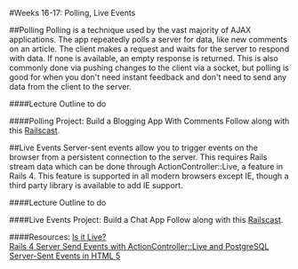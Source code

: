 #Weeks 16-17: Polling, Live Events

##Polling
Polling is a technique used by the vast majority of AJAX applications. The app repeatedly polls a server for data, like new comments on an article. The client makes a request and waits for the server to respond with data. If none is available, an empty response is returned. This is also commonly done via pushing changes to the client via a socket, but polling is good for when you don't need instant feedback and don't need to send any data from the client to the server.


####Lecture Outline
to do


####Polling Project: Build a Blogging App With Comments
Follow along with this [Railscast](http://railscasts.com/episodes/229-polling-for-changes-revised?view=asciicast).


##Live Events
Server-sent events allow you to trigger events on the browser from a persistent connection to the server. This requires Rails stream data which can be done through ActionController::Live, a feature in Rails 4. This feature is supported in all modern browsers except IE, though a third party library is available to add IE support.


####Lecture Outline
to do


####Live Events Project: Build a Chat App
Follow along with this [Railscast](http://railscasts.com/episodes/401-actioncontroller-live?view=asciicast).


####Resources:
[Is it Live?](http://tenderlovemaking.com/2012/07/30/is-it-live.html)<br>
[Rails 4 Server Send Events with ActionController::Live and PostgreSQL](http://ngauthier.com/2013/02/rails-4-sse-notify-listen.html)<br>
[Server-Sent Events in HTML 5](http://www.html5rocks.com/en/tutorials/eventsource/basics/)<br>